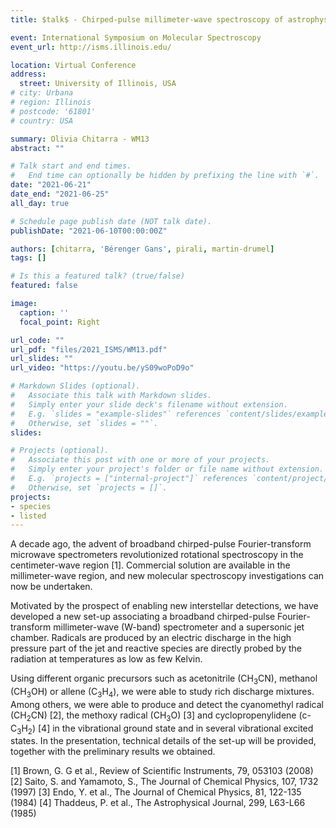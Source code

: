 ```yaml
---
title: $talk$ - Chirped-pulse millimeter-wave spectroscopy of astrophysical radicals in a pulse jet discharge experiment

event: International Symposium on Molecular Spectroscopy
event_url: http://isms.illinois.edu/

location: Virtual Conference
address:
  street: University of Illinois, USA
# city: Urbana
# region: Illinois
# postcode: '61801'
# country: USA

summary: Olivia Chitarra - WM13
abstract: ""

# Talk start and end times.
#   End time can optionally be hidden by prefixing the line with `#`.
date: "2021-06-21"
date_end: "2021-06-25"
all_day: true

# Schedule page publish date (NOT talk date).
publishDate: "2021-06-10T00:00:00Z"

authors: [chitarra, 'Bérenger Gans', pirali, martin-drumel]
tags: []

# Is this a featured talk? (true/false)
featured: false

image:
  caption: ''
  focal_point: Right

url_code: ""
url_pdf: "files/2021_ISMS/WM13.pdf"
url_slides: ""
url_video: "https://youtu.be/yS09woPoD9o"

# Markdown Slides (optional).
#   Associate this talk with Markdown slides.
#   Simply enter your slide deck's filename without extension.
#   E.g. `slides = "example-slides"` references `content/slides/example-slides.md`.
#   Otherwise, set `slides = ""`.
slides:

# Projects (optional).
#   Associate this post with one or more of your projects.
#   Simply enter your project's folder or file name without extension.
#   E.g. `projects = ["internal-project"]` references `content/project/deep-learning/index.md`.
#   Otherwise, set `projects = []`.
projects:
- species
- listed
---
```


A decade ago, the advent of broadband chirped-pulse Fourier-transform microwave spectrometers revolutionized rotational spectroscopy in the centimeter-wave region [1]. Commercial solution are available in the millimeter-wave region,
and new molecular spectroscopy investigations can now be undertaken.

Motivated by the prospect of enabling new interstellar detections, we have developed a new set-up associating a
broadband chirped-pulse Fourier-transform millimeter-wave (W-band) spectrometer and a supersonic jet chamber. Radicals are produced by an electric discharge in the high pressure part of the jet and reactive species are directly probed by the radiation at temperatures as low as few Kelvin.

Using different organic precursors such as acetonitrile (CH<sub>3</sub>CN), methanol (CH<sub>3</sub>OH) or allene (C<sub>3</sub>H<sub>4</sub>), we were able to study rich discharge mixtures. Among others, we were able to produce and detect the cyanomethyl radical (CH<sub>2</sub>CN) [2], the methoxy radical (CH<sub>3</sub>O) [3] and cyclopropenylidene (c-C<sub>3</sub>H<sub>2</sub>) [4] in the vibrational ground state and in several vibrational excited states. In the presentation, technical details of the set-up will be provided, together with the preliminary results we obtained.

[1] Brown, G. G et al., Review of Scientific Instruments, 79, 053103 (2008)
[2] Saito, S. and Yamamoto, S., The Journal of Chemical Physics, 107, 1732 (1997)
[3] Endo, Y. et al., The Journal of Chemical Physics, 81, 122-135 (1984)
[4] Thaddeus, P. et al., The Astrophysical Journal, 299, L63-L66 (1985)



